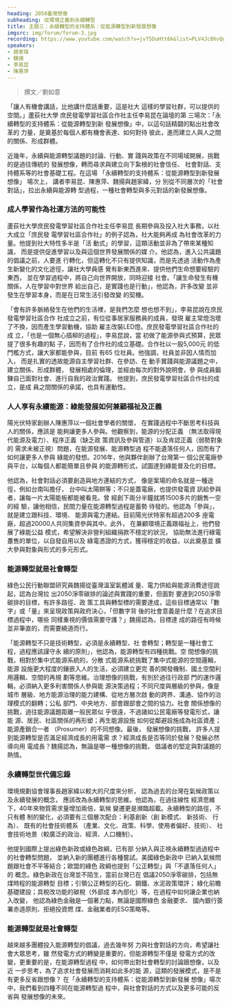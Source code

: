 ```yaml
---
heading: 2050臺灣想像
subheading: 從環境正義到永續轉型
title: 主題三：永續轉型的支持體系：從能源轉型到新發展想像
imgsrc: img/forum/forum-3.jpg
recording: https://www.youtube.com/watch?v=jv75DuHtt6k&list=PLV4Jc0hvQg9H-bix1jZ3fcYKC-o3UbMVR&index=3
speakers:
- 趙家瑋
- 魏揚
- 李易昆
- 陳惠萍
---
```

> 撰文／劉如意

「讓人有機會講話，比他講什麼話重要，這是社大
這樣的學習社群，可以提供的空間。」蘆荻社大學
庶民發電學習社區合作社主任李易昆在論壇的第
三場次：「永續轉型的支持體系：從能源轉型到新
發展想像」中，以這句話精闢的點出社會改革的
力量，是奠基於每個人都有機會表達、如何對待
彼此，進而建立人與人之間的關係、形成群體。

近幾年，永續與能源轉型議題的討論、行動、實
踐與政策在不同場域開展，挑戰的是過往傳統的
發展想像，轉而尋求與建立向下紮根的社會信任、
社會對話、支持體系等的社會基礎工程。在這場
「永續轉型的支持體系：從能源轉型到新發展想像」
場次上， 講者李易昆、陳惠萍、魏揚與趙家緯，分
別從不同層次的「社會對話」，拉出永續與能源轉
型過程，一種社會轉型與多元對話的新發展想像。

### 成人學習作為社運方法的可能性

蘆荻社大學庶民發電學習社區合作社主任李易昆
長期參與及投入社大事務，以社大成立「庶民發
電學習社區合作社」的例子認為，社大能夠再成
為社會改革的力量。他提到社大特性多半是「活
動式」的學習，這類活動並非為了帶來某種知識，
而是提供促進學習以及與這個世界發展關係的媒
介。他認為，進入公共議題的倡議之前，人要進
行轉化，但這轉化不只有提供知識，而是先透過
活動作為產生新變化的文化途徑，讓社大學員感
覺有新東西進來、提供他們生命想要經驗的東西，
並在學習過程中，將自己向世界開放，同時迎接
社會。「讓生命發生有機關係，人在學習中對世界
給出自己，是實踐也是行動」，他認為，許多改變
並非發生在學習本身，而是在日常生活引發改變
的契機。

「會有許多脈絡發生在他們的生活裡，是我們怎麼
想也想不到」，李易昆說在庶民發電學習社區合作
社成立之前，有位從事居家服務員的成員，發現
雇主常燈泡壞了不換，因而產生學習動機，協助
雇主改裝LED燈。庶民發電學習社區合作社的成
立，「也是一個無心插柳的過程」，李易昆說，當
初做了能源參與式預算，民眾提了很多有趣的點
子，因而有了合作社的成立基礎。合作社以一股5,000元
的低門檻方式，讓大家都能參與，目前
有65 位社員。他強調，社員並非因人情而加入，
而是扎實的透故能源自主學習社群、在參訪、在
動手實踐與能源議題之中，建立關係、形成群體，
發展相處的倫理，並經由每次的對外說明會，參
與成員鍛鍊自己面對社會、進行自我的政治實踐。
他提到，庶民發電學習社區合作社的成立，是成
員之間關係的承諾，也具有運動性。

### 人人享有永續能源：綠能發展如何兼顧福祉及正義

陽光伏特家創辦人陳惠萍以一個社會學者的關懷，
在實踐過程中不斷思考科技與人的關係，應該是
能夠讓更多人參與。他觀察到，能源的分配正義
（無法取得現代能源及電力）、程序正義（缺乏政
策資訊及參與管道）以及肯認正義（弱勢對象的
需求未被正視）問題，在能源發展、能源轉型過
程不能遺落任何人，因而有了如何讓更多人參與
綠能的發想。2016年，他與夥伴創辦了台灣第一
個公民電廠參與平台，以每個人都能簡單且參與
的能源轉形式，試圖達到綠能普及化的目標。

他認為，社會對話必須要創造與地方連結的方式，
像是案場的命名就是一種途徑，例如台南叫擔仔，
台中叫太陽餅等；不只是蓋電廠，也提供發電資
訊給參與者，讓每一片太陽能板都能被看見。曾
經創下兩分半鐘就將1500多片的銷售一空的經
驗，讓他相信，民間力量在能源轉型過程是蓄勢
待發的。他認為「參與」，就是建立跟科技、環境、
能源與電力連結。目前陽光伏特家有超過200多
座電廠，超過20000人共同集資參與其中。此外，
在兼顧環境正義跟福祉上，他們發展了綠能公益
模式，希望解決非營利組織捐款不穩定的狀況，
協助無法進行綠電躉售的單位，以自發自用以及
綠電憑證的方式，獲得穩定的收益，以此奠基並
擴大參與對象與形式的多元形式。

### 能源轉型就是社會轉型

綠色公民行動聯盟研究員魏揚從臺灣溫室氣體減
量、電力供給與能源消費途徑說起，認為台灣拉
出2050淨零碳排的論述與實踐的重要，但面對
要達到2050淨零碳排的目標，有許多路徑、政
策工具與轉型標的需要達成，這些目標通常以「數
字」或「量」來呈現政策與政府決心，「但數字背
後的社會意義是什麼？在追求目標過程中，哪些
同樣重視的價值需要守護？」魏揚認為，目標達
成的路徑有時候並非筆直的，而需要繞道而行。

「能源轉型不只是技術轉型，必須是永續轉型、社
會轉型；轉型是一種社會工程，過程應該謹守永
續的原則」，他認為，能源轉型有四種挑戰。空
間想像的挑戰，相對於集中式能源系統的，分散
式能源系統挑戰了集中式能源的空間邏輯，能源
設施更大程度的鑲嵌入人的生活，必須建立更完
善的開發機制、國土空間利用邏輯、空間的再規
劃等思維。治理想像的挑戰，有別於過往行政部
門的運作邏輯，必須納入更多利害關係人參與能
源決策過程；不同尺度與層級的參與，像是城市
層級、地方能源治理的能力建構、從地方層次啟
動的跨界、溝通、協作的治理模式的翻轉；公私
部門、中央地方、部會跟部會之間的協力。社會
關係想像的挑戰，過往能源議題距離一般民眾似
乎很遠，不過諸如公民電廠等發電形式，讓能
源、居民、社區關係的再形塑；再生能源設施
如何從鄰避設施成為社區資產；能源產銷合一者
（Prosumer）的不同想像。最後， 發展想像的挑戰，
許多人提到能源轉型是否滿足經濟成長的用電需
求？經濟成長是否等同於發展？發展必然導向用
電成長？魏揚認為，無論是哪一種想像的挑戰，
倡議者的堅定與對議題的熱情。

### 永續轉型世代備忘錄

環境規劃協會理事長趙家緯以較大的尺度來分析，
認為過去的台灣在氣候政策以及永續發展的概念，
應該改為永續轉型的思維。他認為，在過往線性
經濟思維下，40年來物質需求量增加兩倍，氣候
變遷更是瀕臨超載。永續轉型的路徑，不只有體
制的變化，必須要有三個層次配合：利基創新（創
新模式、 新技術、 行為）、 既有的社會技術體系
（產業、文化、政策、科學、使用者偏好、技術）、
社會技術地景（較廣泛的政治、經濟、人口機制）。

他提到國際上提出綠色新政或綠色政綱，已有部
分納入與正視永續轉型過過程中的社會轉型問題，
並納入新的團體進行各種嘗試。美國綠色新政中
已納入氣候問題跟社會不平等結合；歐盟的綠色
政綱也提到「公正轉型」與「不遺落任何人」的
概念。綠色新政在台灣並不陌生，當前台灣已在
倡議2050淨零碳排，包括無煤時程的能源轉型
目標；引領公正轉型的石化、鋼鐵、水泥政策環評；
綠化前瞻基礎建設；具稅改功能的碳稅（外部成
本內部化）等，在過程中如何讓企業也納入改變，
他認為綠色金融是一個著力點，無論是國際綠色
金融要求、 國內銀行簽署赤道原則、拒絕投資燃
煤、金融業者的ESG策略等。

### 能源轉型就是社會轉型

越來越多團體投入能源轉型的倡議，過去幾年努
力與社會對話的方向，希望讓社會大眾思考，雖
然發電方式的轉變是重要的，但能源轉型不僅是
發電方式的改變，更重要的是，在能源轉型過程
中，如何帶出對社會轉型的討論跟想像，以及近
一步思考，為了追求社會發展而消耗如此多的能
源，這類的發展模式，是不是有更多反省跟想像？
在「永續轉型的支持體系：從能源轉型到新發展
想像」場次中，我們看到四種不同在能源轉型過
程中，與社會對話的方式以及更多可能的反省與
發展想像的未來。
